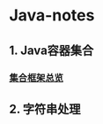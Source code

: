 # Java-notes
## 1. Java容器集合

### [集合框架总览](./Collection-Framework-notes/Java集合框架总览.md)



## 2. 字符串处理

